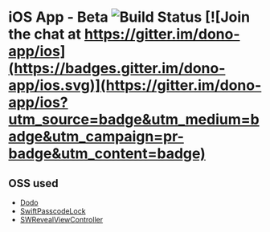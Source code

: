 # iOS App - Beta ![Build Status](https://travis-ci.org/dono-app/ios.svg?branch=master) [![Join the chat at https://gitter.im/dono-app/ios](https://badges.gitter.im/dono-app/ios.svg)](https://gitter.im/dono-app/ios?utm_source=badge&utm_medium=badge&utm_campaign=pr-badge&utm_content=badge)
## OSS used
* [Dodo](https://github.com/marketplacer/Dodo)
* [SwiftPasscodeLock](https://github.com/yankodimitrov/SwiftPasscodeLock)
* [SWRevealViewController](https://github.com/John-Lluch/SWRevealViewController)
